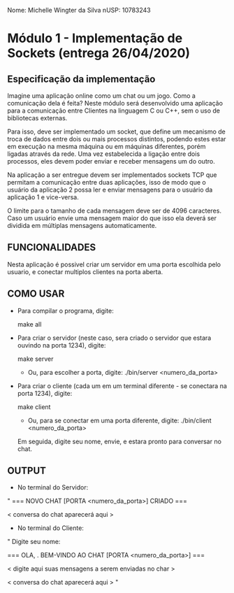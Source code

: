 Nome: Michelle Wingter da Silva
nUSP: 10783243

# Módulo 1 - Implementação de Sockets (entrega 26/04/2020)

## Especificação da implementação

Imagine uma aplicação online como um chat ou um jogo. Como a comunicação dela é feita?
Neste módulo será desenvolvido uma aplicação para a comunicação entre Clientes na linguagem
C ou C++, sem o uso de bibliotecas externas.

Para isso, deve ser implementado um socket, que define um mecanismo de troca de dados
entre dois ou mais processos distintos, podendo estes estar em execução na mesma máquina ou
em máquinas diferentes, porém ligadas através da rede. Uma vez estabelecida a ligação entre dois
processos, eles devem poder enviar e receber mensagens um do outro.

Na aplicação a ser entregue devem ser implementados sockets TCP que permitam a comunicação
entre duas aplicações, isso de modo que o usuário da aplicação 2 possa ler e enviar mensagens para
o usuário da aplicação 1 e vice-versa.

O limite para o tamanho de cada mensagem deve ser de 4096 caracteres. Caso um usuário envie
uma mensagem maior do que isso ela deverá ser dividida em múltiplas mensagens automaticamente.


## FUNCIONALIDADES

Nesta aplicação é possivel criar um servidor em uma porta escolhida pelo usuario, e conectar multiplos clientes na porta aberta.
	

## COMO USAR

* Para compilar o programa, digite:

	make all

* Para criar o servidor (neste caso, sera criado o servidor que estara ouvindo na porta 1234), digite:

	make server

	* Ou, para escolher a porta, digite: 
		./bin/server <numero_da_porta>

* Para criar o cliente (cada um em um terminal diferente - se conectara na porta 1234), digite:

	make client

	* Ou, para se conectar em uma porta diferente, digite:
		./bin/client <numero_da_porta>

	Em seguida, digite seu nome, envie, e estara pronto para conversar no chat.



## OUTPUT

* No terminal do Servidor:

" === NOVO CHAT [PORTA <numero_da_porta>] CRIADO ===

< conversa do chat aparecerá aqui >


* No terminal do Cliente:

" Digite seu nome: <digite aqui seu nome>

=== OLA, <nome>. BEM-VINDO AO CHAT [PORTA <numero_da_porta>] ===

< digite aqui suas mensagens a serem enviadas no char >

< conversa do chat aparecerá aqui > "

	

